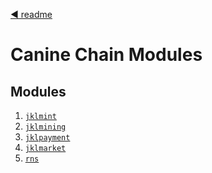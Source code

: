 <!--
order: 0
title: Canine Chain Overview
parent:
  title: "x"
-->
[◀ readme](readme.md)

# Canine Chain Modules

## Modules
1. [`jklmint`](jklmint/README.md)
2. [`jklmining`](jklmining/README.md)
3. [`jklpayment`](jklpayment/README.md)
4. [`jklmarket`](jklmarket/README.md)
5. [`rns`](rns/README.md)






